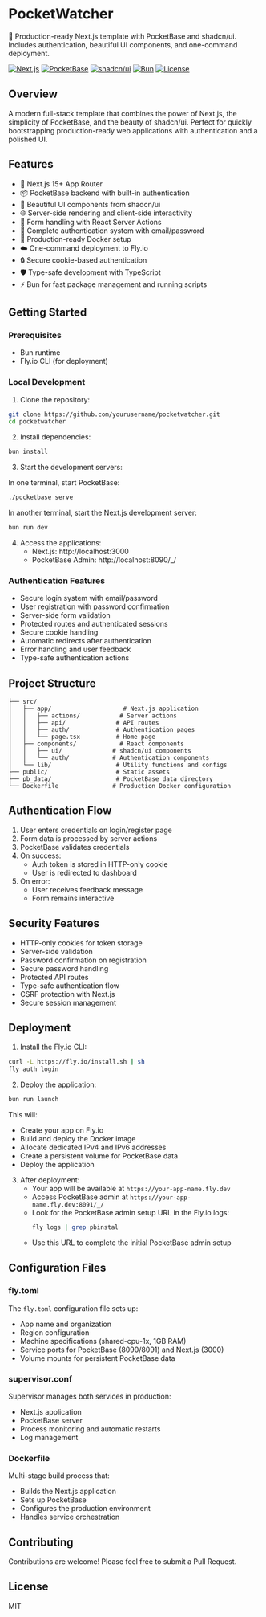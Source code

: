 # PocketWatcher

🚀 Production-ready Next.js template with PocketBase and shadcn/ui. Includes authentication, beautiful UI components, and one-command deployment.

[![Next.js](https://img.shields.io/badge/Next.js-15%2B-black)](https://nextjs.org/)
[![PocketBase](https://img.shields.io/badge/PocketBase-0.23-blue)](https://pocketbase.io/)
[![shadcn/ui](https://img.shields.io/badge/shadcn%2Fui-latest-purple)](https://ui.shadcn.com/)
[![Bun](https://img.shields.io/badge/Bun-1.0%2B-black)](https://bun.sh/)
[![License](https://img.shields.io/badge/license-MIT-green)](LICENSE)

## Overview

A modern full-stack template that combines the power of Next.js, the simplicity of PocketBase, and the beauty of shadcn/ui. Perfect for quickly bootstrapping production-ready web applications with authentication and a polished UI.

## Features

- 🚀 Next.js 15+ App Router
- 📦 PocketBase backend with built-in authentication
- 🎨 Beautiful UI components from shadcn/ui
- 🌐 Server-side rendering and client-side interactivity
- 🔄 Form handling with React Server Actions
- 🔐 Complete authentication system with email/password
- 🐳 Production-ready Docker setup
- ☁️ One-command deployment to Fly.io
- 🔒 Secure cookie-based authentication
- 🛡️ Type-safe development with TypeScript
- ⚡ Bun for fast package management and running scripts

## Getting Started

### Prerequisites

- Bun runtime
- Fly.io CLI (for deployment)

### Local Development

1. Clone the repository:

```bash
git clone https://github.com/yourusername/pocketwatcher.git
cd pocketwatcher
```

2. Install dependencies:

```bash
bun install
```

3. Start the development servers:

In one terminal, start PocketBase:

```bash
./pocketbase serve
```

In another terminal, start the Next.js development server:

```bash
bun run dev
```

4. Access the applications:
   - Next.js: http://localhost:3000
   - PocketBase Admin: http://localhost:8090/\_/

### Authentication Features

- Secure login system with email/password
- User registration with password confirmation
- Server-side form validation
- Protected routes and authenticated sessions
- Secure cookie handling
- Automatic redirects after authentication
- Error handling and user feedback
- Type-safe authentication actions

## Project Structure

```
├── src/
│   ├── app/                    # Next.js application
│   │   ├── actions/           # Server actions
│   │   ├── api/              # API routes
│   │   ├── auth/             # Authentication pages
│   │   └── page.tsx          # Home page
│   ├── components/            # React components
│   │   ├── ui/              # shadcn/ui components
│   │   └── auth/            # Authentication components
│   └── lib/                  # Utility functions and configs
├── public/                   # Static assets
├── pb_data/                  # PocketBase data directory
└── Dockerfile               # Production Docker configuration
```

## Authentication Flow

1. User enters credentials on login/register page
2. Form data is processed by server actions
3. PocketBase validates credentials
4. On success:
   - Auth token is stored in HTTP-only cookie
   - User is redirected to dashboard
5. On error:
   - User receives feedback message
   - Form remains interactive

## Security Features

- HTTP-only cookies for token storage
- Server-side validation
- Password confirmation on registration
- Secure password handling
- Protected API routes
- Type-safe authentication flow
- CSRF protection with Next.js
- Secure session management

## Deployment

1. Install the Fly.io CLI:

```bash
curl -L https://fly.io/install.sh | sh
fly auth login
```

2. Deploy the application:

```bash
bun run launch
```

This will:

- Create your app on Fly.io
- Build and deploy the Docker image
- Allocate dedicated IPv4 and IPv6 addresses
- Create a persistent volume for PocketBase data
- Deploy the application

3. After deployment:
   - Your app will be available at `https://your-app-name.fly.dev`
   - Access PocketBase admin at `https://your-app-name.fly.dev:8091/_/`
   - Look for the PocketBase admin setup URL in the Fly.io logs:
     ```bash
     fly logs | grep pbinstal
     ```
   - Use this URL to complete the initial PocketBase admin setup

## Configuration Files

### fly.toml

The `fly.toml` configuration file sets up:

- App name and organization
- Region configuration
- Machine specifications (shared-cpu-1x, 1GB RAM)
- Service ports for PocketBase (8090/8091) and Next.js (3000)
- Volume mounts for persistent PocketBase data

### supervisor.conf

Supervisor manages both services in production:

- Next.js application
- PocketBase server
- Process monitoring and automatic restarts
- Log management

### Dockerfile

Multi-stage build process that:

- Builds the Next.js application
- Sets up PocketBase
- Configures the production environment
- Handles service orchestration

## Contributing

Contributions are welcome! Please feel free to submit a Pull Request.

## License

MIT
